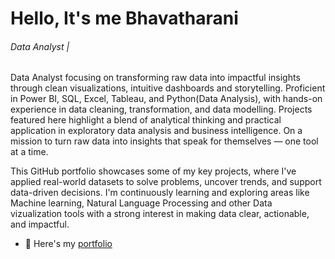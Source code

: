 # Hello, It's me Bhavatharani
###### Data Analyst | 

Data Analyst focusing on transforming raw data into impactful insights through clean visualizations, intuitive dashboards and storytelling. Proficient in Power BI, SQL, Excel, Tableau, and Python(Data Analysis), with hands-on experience in data cleaning, transformation, and data modelling. Projects featured here highlight a blend of analytical thinking and practical application in exploratory data analysis and business intelligence. On a mission to turn raw data into insights that speak for themselves — one tool at a time.

This GitHub portfolio showcases some of my key projects, where I've applied real-world datasets to solve problems, uncover trends, and support data-driven decisions. I'm continuously learning and exploring areas like Machine learning, Natural Language Processing and other Data vizualization tools with a strong interest in making data clear, actionable, and impactful.

- 🔭 Here's my [portfolio](https://www.datascienceportfol.io/bhavatharani)
